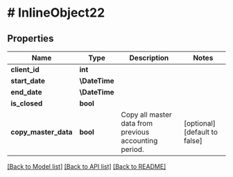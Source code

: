 # # InlineObject22

## Properties

Name | Type | Description | Notes
------------ | ------------- | ------------- | -------------
**client_id** | **int** |  |
**start_date** | **\DateTime** |  |
**end_date** | **\DateTime** |  |
**is_closed** | **bool** |  |
**copy_master_data** | **bool** | Copy all master data from previous accounting period. | [optional] [default to false]

[[Back to Model list]](../../README.md#models) [[Back to API list]](../../README.md#endpoints) [[Back to README]](../../README.md)
